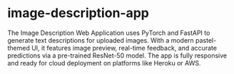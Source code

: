 # image-description-app
The Image Description Web Application uses PyTorch and FastAPI to generate text descriptions for uploaded images. With a modern pastel-themed UI, it features image preview, real-time feedback, and accurate predictions via a pre-trained ResNet-50 model. The app is fully responsive and ready for cloud deployment on platforms like Heroku or AWS.
